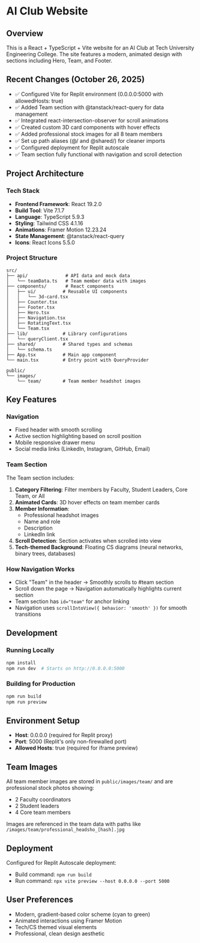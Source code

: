 # AI Club Website

## Overview
This is a React + TypeScript + Vite website for an AI Club at Tech University Engineering College. The site features a modern, animated design with sections including Hero, Team, and Footer.

## Recent Changes (October 26, 2025)
- ✅ Configured Vite for Replit environment (0.0.0.0:5000 with allowedHosts: true)
- ✅ Added Team section with @tanstack/react-query for data management
- ✅ Integrated react-intersection-observer for scroll animations
- ✅ Created custom 3D card components with hover effects
- ✅ Added professional stock images for all 8 team members
- ✅ Set up path aliases (@/ and @shared/) for cleaner imports
- ✅ Configured deployment for Replit autoscale
- ✅ Team section fully functional with navigation and scroll detection

## Project Architecture

### Tech Stack
- **Frontend Framework**: React 19.2.0
- **Build Tool**: Vite 7.1.7
- **Language**: TypeScript 5.9.3
- **Styling**: Tailwind CSS 4.1.16
- **Animations**: Framer Motion 12.23.24
- **State Management**: @tanstack/react-query
- **Icons**: React Icons 5.5.0

### Project Structure
```
src/
├── api/              # API data and mock data
│   └── teamData.ts   # Team member data with images
├── components/       # React components
│   ├── ui/          # Reusable UI components
│   │   └── 3d-card.tsx
│   ├── Counter.tsx
│   ├── Footer.tsx
│   ├── Hero.tsx
│   ├── Navigation.tsx
│   ├── RotatingText.tsx
│   └── Team.tsx
├── lib/             # Library configurations
│   └── queryClient.tsx
├── shared/          # Shared types and schemas
│   └── schema.ts
├── App.tsx          # Main app component
└── main.tsx         # Entry point with QueryProvider

public/
└── images/
    └── team/        # Team member headshot images
```

## Key Features

### Navigation
- Fixed header with smooth scrolling
- Active section highlighting based on scroll position
- Mobile responsive drawer menu
- Social media links (LinkedIn, Instagram, GitHub, Email)

### Team Section
The Team section includes:
1. **Category Filtering**: Filter members by Faculty, Student Leaders, Core Team, or All
2. **Animated Cards**: 3D hover effects on team member cards
3. **Member Information**:
   - Professional headshot images
   - Name and role
   - Description
   - LinkedIn link
4. **Scroll Detection**: Section activates when scrolled into view
5. **Tech-themed Background**: Floating CS diagrams (neural networks, binary trees, databases)

### How Navigation Works
- Click "Team" in the header → Smoothly scrolls to #team section
- Scroll down the page → Navigation automatically highlights current section
- Team section has `id="team"` for anchor linking
- Navigation uses `scrollIntoView({ behavior: 'smooth' })` for smooth transitions

## Development

### Running Locally
```bash
npm install
npm run dev  # Starts on http://0.0.0.0:5000
```

### Building for Production
```bash
npm run build
npm run preview
```

## Environment Setup
- **Host**: 0.0.0.0 (required for Replit proxy)
- **Port**: 5000 (Replit's only non-firewalled port)
- **Allowed Hosts**: true (required for iframe preview)

## Team Images
All team member images are stored in `public/images/team/` and are professional stock photos showing:
- 2 Faculty coordinators
- 2 Student leaders
- 4 Core team members

Images are referenced in the team data with paths like `/images/team/professional_headsho_[hash].jpg`

## Deployment
Configured for Replit Autoscale deployment:
- Build command: `npm run build`
- Run command: `npx vite preview --host 0.0.0.0 --port 5000`

## User Preferences
- Modern, gradient-based color scheme (cyan to green)
- Animated interactions using Framer Motion
- Tech/CS themed visual elements
- Professional, clean design aesthetic
